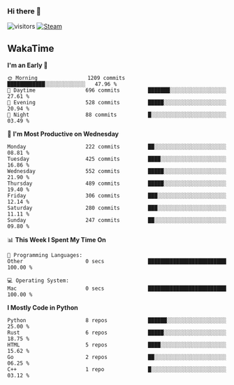 ### Hi there 👋

![visitors](https://visitor-badge.glitch.me/badge?page_id=zhourunlai)
[![Steam](https://img.shields.io/badge/dynamic/json?url=https%3A%2F%2Fapi.swo.moe%2Fstats%2Fsteamgames%2F76561198285156854&query=count&color=0b1a37&label=Steam&labelColor=134375&logo=steam&suffix=+games&cacheSeconds=3600)](http://steamcommunity.com/profiles/76561198285156854)

## WakaTime
<!--START_SECTION:waka-->
**I'm an Early 🐤** 

```text
🌞 Morning                1209 commits        ████████████░░░░░░░░░░░░░   47.96 % 
🌆 Daytime                696 commits         ███████░░░░░░░░░░░░░░░░░░   27.61 % 
🌃 Evening                528 commits         █████░░░░░░░░░░░░░░░░░░░░   20.94 % 
🌙 Night                  88 commits          █░░░░░░░░░░░░░░░░░░░░░░░░   03.49 % 
```
📅 **I'm Most Productive on Wednesday** 

```text
Monday                   222 commits         ██░░░░░░░░░░░░░░░░░░░░░░░   08.81 % 
Tuesday                  425 commits         ████░░░░░░░░░░░░░░░░░░░░░   16.86 % 
Wednesday                552 commits         █████░░░░░░░░░░░░░░░░░░░░   21.90 % 
Thursday                 489 commits         █████░░░░░░░░░░░░░░░░░░░░   19.40 % 
Friday                   306 commits         ███░░░░░░░░░░░░░░░░░░░░░░   12.14 % 
Saturday                 280 commits         ███░░░░░░░░░░░░░░░░░░░░░░   11.11 % 
Sunday                   247 commits         ██░░░░░░░░░░░░░░░░░░░░░░░   09.80 % 
```


📊 **This Week I Spent My Time On** 

```text
💬 Programming Languages: 
Other                    0 secs              █████████████████████████   100.00 % 

💻 Operating System: 
Mac                      0 secs              █████████████████████████   100.00 % 
```

**I Mostly Code in Python** 

```text
Python                   8 repos             ██████░░░░░░░░░░░░░░░░░░░   25.00 % 
Rust                     6 repos             █████░░░░░░░░░░░░░░░░░░░░   18.75 % 
HTML                     5 repos             ████░░░░░░░░░░░░░░░░░░░░░   15.62 % 
Go                       2 repos             ██░░░░░░░░░░░░░░░░░░░░░░░   06.25 % 
C++                      1 repo              █░░░░░░░░░░░░░░░░░░░░░░░░   03.12 % 
```




<!--END_SECTION:waka-->
